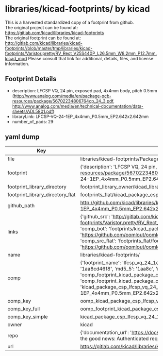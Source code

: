 # libraries/kicad-footprints/ by kicad  
This is a harvested standardized copy of a footprint from github.  
The original project can be found at:  
https://gitlab.com/kicad/libraries/kicad-footprints  
The original footprint can be found at:
http://gitlab.com/kicad/libraries/kicad-footprints//blob/master/tmp/libraries/kicad-footprints/Varistor.pretty/RV_Rect_V25S440P_L26.5mm_W8.2mm_P12.7mm.kicad_mod
Please consult that link for additional, details, files, and license information.  
## Footprint Details
* description: LFCSP VQ, 24 pin, exposed pad, 4x4mm body, pitch 0.5mm (http://www.analog.com/media/en/package-pcb-resources/package/56702234806764cp_24_3.pdf, http://www.analog.com/media/en/technical-documentation/data-sheets/ADL5801.pdf)  
* libraryLink: LFCSP-VQ-24-1EP_4x4mm_P0.5mm_EP2.642x2.642mm  
* number_of_pads: 29  
## yaml dump  
| Key | Value |  
| --- | --- |  
| file | libraries/kicad-footprints/Package_CSP.pretty/LFCSP-VQ-24-1EP_4x4mm_P0.5mm_EP2.642x2.642mm.kicad_mod |  
| footprint | {'description': 'LFCSP VQ, 24 pin, exposed pad, 4x4mm body, pitch 0.5mm (http://www.analog.com/media/en/package-pcb-resources/package/56702234806764cp_24_3.pdf, http://www.analog.com/media/en/technical-documentation/data-sheets/ADL5801.pdf)', 'libraryLink': 'LFCSP-VQ-24-1EP_4x4mm_P0.5mm_EP2.642x2.642mm', 'number_of_pads': 29} |  
| footprint_library_directory | footprint_library_owner/kicad_libraries/kicad-footprints/ |  
| footprint_library_directory_flat | footprints_flat/kicad_package_csp_lfcsp_vq_24_1ep_4x4mm_p0_5mm_ep2_642x2_642mm/working |  
| github_path | http://github.com/kicad/libraries/kicad-footprints//blob/master/tmp/libraries/kicad-footprints/Package_CSP.pretty/LFCSP-VQ-24-1EP_4x4mm_P0.5mm_EP2.642x2.642mm.kicad_mod |  
| links | {'github_src': 'http://gitlab.com/kicad/libraries/kicad-footprints//blob/master/tmp/libraries/kicad-footprints/Varistor.pretty/RV_Rect_V25S440P_L26.5mm_W8.2mm_P12.7mm.kicad_mod', 'github_src_repo': 'https://gitlab.com/kicad/libraries/kicad-footprints', 'oomp_bot': 'footprints/kicad_package_csp_lfcsp_vq_24_1ep_4x4mm_p0_5mm_ep2_642x2_642mm/working', 'oomp_bot_github': 'https://github.com/oomlout/oomlout_oomp_footprint_bot/tree/main/footprints/kicad_package_csp_lfcsp_vq_24_1ep_4x4mm_p0_5mm_ep2_642x2_642mm/working', 'oomp_src_flat': 'footprints_flat/footprints_flat/kicad_package_csp_lfcsp_vq_24_1ep_4x4mm_p0_5mm_ep2_642x2_642mm/working', 'oomp_src_flat_github': 'https://github.com/oomlout/oomlout_oomp_footprint_src/tree/main/footprints_flat/kicad_package_csp_lfcsp_vq_24_1ep_4x4mm_p0_5mm_ep2_642x2_642mm/working'} |  
| name | libraries/kicad-footprints/ |  
| oomp | {'footprint_name': 'lfcsp_vq_24_1ep_4x4mm_p0_5mm_ep2_642x2_642mm', 'library_name': 'package_csp', 'md5': '1aa8cd46f84c3d57f9c36375eced29c3', 'md5_10': '1aa8cd46f8', 'md5_5': '1aa8c', 'md5_6': '1aa8cd', 'oomp_key': 'oomp_kicad_package_csp_lfcsp_vq_24_1ep_4x4mm_p0_5mm_ep2_642x2_642mm', 'oomp_key_extra': 'oomp_footprint_kicad_package_csp_lfcsp_vq_24_1ep_4x4mm_p0_5mm_ep2_642x2_642mm', 'oomp_key_full': 'oomp_footprint_kicad_package_csp_lfcsp_vq_24_1ep_4x4mm_p0_5mm_ep2_642x2_642mm_1aa8cd', 'oomp_key_simple': 'kicad_package_csp_lfcsp_vq_24_1ep_4x4mm_p0_5mm_ep2_642x2_642mm', 'original_filename': 'libraries/kicad-footprints/Package_CSP.pretty/LFCSP-VQ-24-1EP_4x4mm_P0.5mm_EP2.642x2.642mm.kicad_mod', 'owner_name': 'kicad'} |  
| oomp_key | oomp_kicad_package_csp_lfcsp_vq_24_1ep_4x4mm_p0_5mm_ep2_642x2_642mm |  
| oomp_key_full | oomp_footprint_kicad_package_csp_lfcsp_vq_24_1ep_4x4mm_p0_5mm_ep2_642x2_642mm |  
| oomp_key_simple | kicad_package_csp_lfcsp_vq_24_1ep_4x4mm_p0_5mm_ep2_642x2_642mm |  
| owner | kicad |  
| repo | {'documentation_url': 'https://docs.github.com/rest/overview/resources-in-the-rest-api#rate-limiting', 'message': "API rate limit exceeded for 84.66.173.59. (But here's the good news: Authenticated requests get a higher rate limit. Check out the documentation for more details.)"} |  
| url | https://gitlab.com/kicad/libraries/kicad-footprints |  

